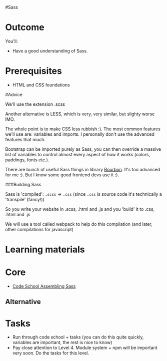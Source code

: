#Sass

# Outcome

You'll:

* Have a good understanding of Sass.

# Prerequisites

* HTML and CSS foundations

#Advice

We'll use the extension .scss

Another alternative is LESS, which is very, very similar, but slighty worse IMO.

The whole point is to make CSS less rubbish :). The most common features we'll use are: variables and imports. I personally don't use the advanced features that much.

Bootstrap can be imported purely as Sass, you can then override a massive list of variables to control almost every aspect of how it works (colors, paddings, fonts etc.).

There are bunch of useful Sass things in library [Bourbon](http://bourbon.io/). It's too advanced for me :).  But I know some good frontend devs use it :).

###Building Sass

Sass is 'compiled': `.scss` -> `.css` (since `.css` is source code it's technically a 'transpile' (fancy!))

So you write your website in .scss, .html and .js and you 'build' it to .css, .html and .js

We will use a tool called webpack to help do this compilation (and later, other compilations for javascript)

# Learning materials

# Core

* [Code School Assembling Sass](https://www.codeschool.com/courses/assembling-sass)

## Alternative

# Tasks

* Run through code school + tasks (you can do this quite quickly, variables are important, the rest is nice to know)
* Pay close attention to Level 4. Module system + npm will be important very soon. Do the tasks for this level.
